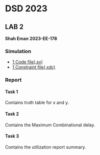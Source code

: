 # DSD 2023

## LAB 2

**Shah Eman**
**2023-EE-178**

### Simulation

* [1 Code file(.sv)](https://github.com/Shah-Eman/DSD_2023_EE_178/blob/main/Lab%20_3/rtl/Lab3.sv)
* [1 Constraint file(.xdc)](https://github.com/Shah-Eman/DSD_2023_EE_178/blob/main/Lab%20_3/constraints/constraints.xdc)

### Report

#### Task 1

Contains truth table for x and y. 

#### Task 2

Contains the Maximum Combinational delay.

#### Task 3

Contains the utilization report summary.
